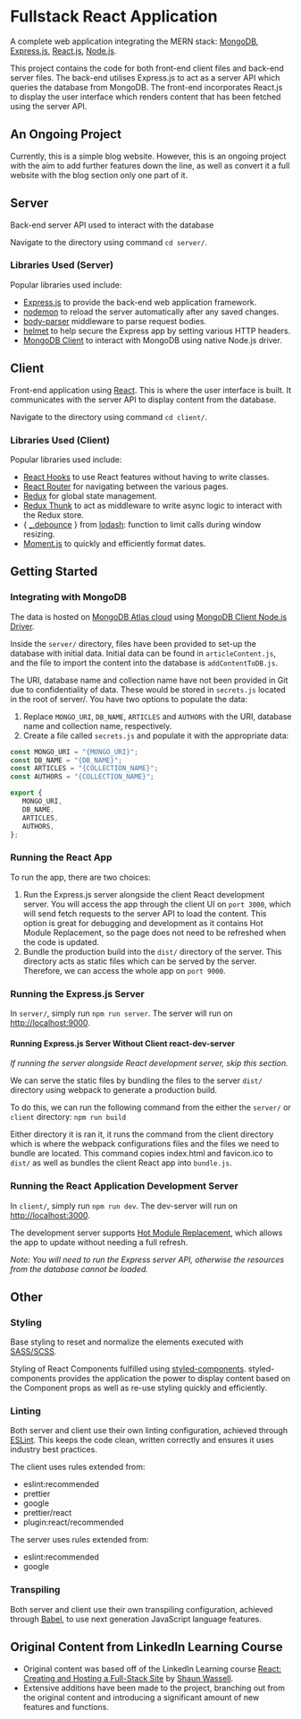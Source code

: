 # Fullstack React Application

A complete web application integrating the MERN stack: [MongoDB](https://www.mongodb.com/), [Express.js](https://expressjs.com/), [React.js](https://reactjs.org/), [Node.js](https://nodejs.org/en/).

This project contains the code for both front-end client files and back-end server files. The back-end utilises Express.js to act as a server API which queries the database from MongoDB. The front-end incorporates React.js to display the user interface which renders content that has been fetched using the server API.

## An Ongoing Project

Currently, this is a simple blog website. However, this is an ongoing project with the aim to add further features down the line, as well as convert it a full website with the blog section only one part of it.

## Server

Back-end server API used to interact with the database

Navigate to the directory using command `cd server/`.

### Libraries Used (Server)

Popular libraries used include:

- [Express.js](https://expressjs.com/) to provide the back-end web application framework.
- [nodemon](https://nodemon.io/) to reload the server automatically after any saved changes.
- [body-parser](https://www.npmjs.com/package/body-parser) middleware to parse request bodies.
- [helmet](https://helmetjs.github.io/) to help secure the Express app by setting various HTTP headers.
- [MongoDB Client](https://mongodb.github.io/node-mongodb-native/) to interact with MongoDB using native Node.js driver.

## Client

Front-end application using [React](https://reactjs.org/). This is where the user interface is built. It communicates with the server API to display content from the database.

Navigate to the directory using command `cd client/`.

### Libraries Used (Client)

Popular libraries used include:

- [React Hooks](https://reactjs.org/docs/hooks-intro.html) to use React features without having to write classes.
- [React Router](https://reactrouter.com/) for navigating between the various pages.
- [Redux](https://redux.js.org/) for global state management.
- [Redux Thunk](https://github.com/reduxjs/redux-thunk) to act as middleware to write async logic to interact with the Redux store.
- { [_.debounce](https://lodash.com/docs/4.17.15#debounce) } from [lodash](https://lodash.com/): function to limit calls during window resizing.
- [Moment.js](https://momentjs.com/) to quickly and efficiently format dates.

## Getting Started

### Integrating with MongoDB

 The data is hosted on [MongoDB Atlas cloud](https://www.mongodb.com/) using [MongoDB Client Node.js Driver](https://mongodb.github.io/node-mongodb-native/).

 Inside the `server/` directory, files have been provided to set-up the database with initial data. Initial data can be found in `articleContent.js`, and the file to import the content into the database is `addContentToDB.js`.

 The URI, database name and collection name have not been provided in Git due to confidentiality of data. These would be stored in `secrets.js` located in the root of server/. You have two options to populate the data:

 1. Replace `MONGO_URI`, `DB_NAME`, `ARTICLES` and `AUTHORS` with the URI, database name and collection name, respectively.
 2. Create a file called `secrets.js` and populate it with the appropriate data:

 ```javascript
const MONGO_URI = "{MONGO_URI}";
const DB_NAME = "{DB_NAME}";
const ARTICLES = "{COLLECTION_NAME}";
const AUTHORS = "{COLLECTION_NAME}";

export {
    MONGO_URI,
    DB_NAME,
    ARTICLES,
    AUTHORS,
};

 ```

### Running the React App

To run the app, there are two choices:

1. Run the Express.js server alongside the client React development server. You will access the app through the client UI on `port 3000`, which will send fetch requests to the server API to load the content. This option is great for debugging and development as it contains Hot Module Replacement, so the page does not need to be refreshed when the code is updated.
2. Bundle the production build into the `dist/` directory of the server. This directory acts as static files which can be served by the server. Therefore, we can access the whole app on `port 9000`.

### Running the Express.js Server

In `server/`, simply run `npm run server`. The server will run on [http://localhost:9000](http://localhost:9000).

#### Running Express.js Server Without Client react-dev-server

*If running the server alongside React development server, skip this section.*

We can serve the static files by bundling the files to the server `dist/` directory using webpack to generate a production build.

To do this, we can run the following command from the either the `server/` or `client` directory: `npm run build`

Either directory it is ran it, it runs the command from the client directory which is where the webpack configurations files and the files we need to bundle are located. This command copies index.html and favicon.ico to `dist/` as well as bundles the client React app into `bundle.js`.

### Running the React Application Development Server

In `client/`, simply run `npm run dev`. The dev-server will run on [http://localhost:3000](http://localhost:3000).

The development server supports [Hot Module Replacement](https://webpack.js.org/guides/hot-module-replacement/), which allows the app to update without needing a full refresh.

*Note: You will need to run the Express server API, otherwise the resources from the database cannot be loaded.*

## Other

### Styling

Base styling to reset and normalize the elements executed with [SASS/SCSS](https://sass-lang.com/).

Styling of React Components fulfilled using [styled-components](https://styled-components.com/). styled-components provides the application the power to display content based on the Component props as well as re-use styling quickly and efficiently.

### Linting

Both server and client use their own linting configuration, achieved through [ESLint](https://eslint.org/). This keeps the code clean, written correctly and ensures it uses industry best practices.

The client uses rules extended from:

- eslint:recommended
- prettier
- google
- prettier/react
- plugin:react/recommended

The server uses rules extended from:

- eslint:recommended
- google

### Transpiling

Both server and client use their own transpiling configuration, achieved through [Babel](https://babeljs.io/), to use next generation JavaScript language features.

## Original Content from LinkedIn Learning Course

- Original content was based off of the LinkedIn Learning course [React: Creating and Hosting a Full-Stack Site](https://www.linkedin.com/learning/react-creating-and-hosting-a-full-stack-site/) by [Shaun Wassell](https://www.linkedin.com/in/shaun-wassell/).
- Extensive additions have been made to the project, branching out from the original content and introducing a significant amount of new features and functions.
